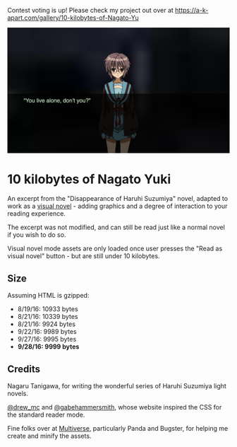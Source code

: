 Contest voting is up! Please check my project out over at https://a-k-apart.com/gallery/10-kilobytes-of-Nagato-Yu

![Screenshot](screenshot.jpg)

# 10 kilobytes of Nagato Yuki

An excerpt from the "Disappearance of Haruhi Suzumiya" novel, adapted to work as a [visual novel](https://en.wikipedia.org/wiki/Visual_novel) - adding graphics and a degree of interaction to your reading experience.

The excerpt was not modified, and can still be read just like a normal novel if you wish to do so.

Visual novel mode assets are only loaded once user presses the "Read as visual novel" button - but are still under 10 kilobytes.

## Size

Assuming HTML is gzipped:

* 8/19/16: 10933 bytes
* 8/21/16: 10339 bytes
* 8/21/16: 9924 bytes
* 9/22/16: 9989 bytes
* 9/27/16: 9995 bytes
* **9/28/16: 9999 bytes**

## Credits

Nagaru Tanigawa, for writing the wonderful series of Haruhi Suzumiya light novels.

[@drew_mc](https://twitter.com/drew_mc) and [@gabehammersmith](https://twitter.com/gabehammersmith), whose website inspired the CSS for the standard reader mode.

Fine folks over at [Multiverse](https://discordapp.com/invite/0SL5QU7cjdERuZ1w), particularly Panda and Bugster, for helping me create and minify the assets.
